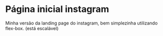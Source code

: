 # Página inicial instagram
Minha versão da landing page do instagram, bem simplezinha utilizando flex-box. (está escalável)
